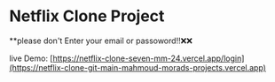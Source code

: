 # Netflix Clone Project
**please don't Enter your email or passoword!!❌❌

live Demo: [https://netflix-clone-seven-mm-24.vercel.app/login](https://netflix-clone-git-main-mahmoud-morads-projects.vercel.app)

